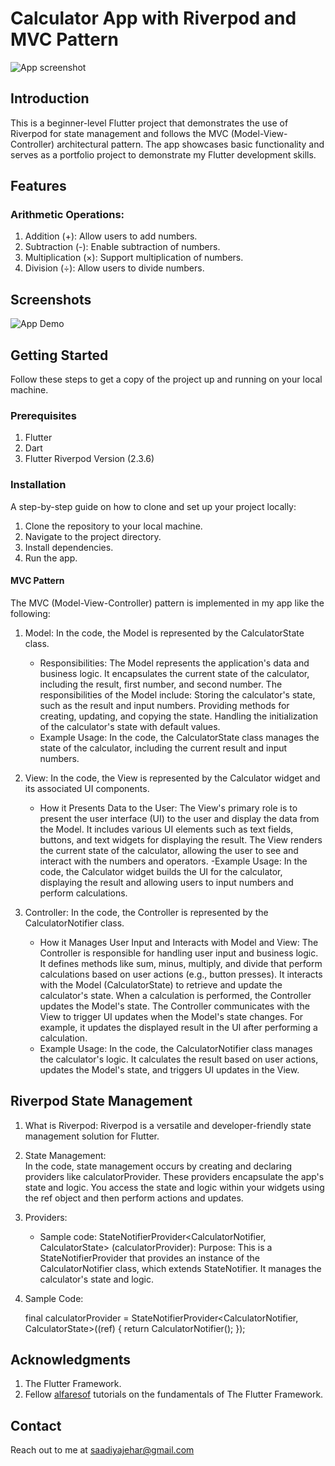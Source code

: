 # Calculator App with Riverpod and MVC Pattern

![App screenshot](C:\projects\calculator_app\screenshots\calculator_app.png)

## Introduction
This is a beginner-level Flutter project that demonstrates the use of Riverpod for state management and follows the MVC (Model-View-Controller) architectural pattern. 
The app showcases basic functionality and serves as a portfolio project to demonstrate my Flutter development skills.

## Features

### Arithmetic Operations:

1. Addition (+): Allow users to add numbers.
2. Subtraction (-): Enable subtraction of numbers.
3. Multiplication (×): Support multiplication of numbers.
4. Division (÷): Allow users to divide numbers.

## Screenshots

![App Demo](https://youtube.com/shorts/MmBJOSnwKyo)

## Getting Started
Follow these steps to get a copy of the project up and running on your local machine.

### Prerequisites

1. Flutter
2. Dart
3. Flutter Riverpod Version (2.3.6)

### Installation

A step-by-step guide on how to clone and set up your project locally:

1. Clone the repository to your local machine.
2. Navigate to the project directory.
3. Install dependencies.
4. Run the app.

#### MVC Pattern

The MVC (Model-View-Controller) pattern is implemented in my app like the following:

1. Model: 
   In the code, the Model is represented by the CalculatorState class.
   - Responsibilities: The Model represents the application's data and business logic. 
   It encapsulates the current state of the calculator, including the result, first number, and second number. The responsibilities of the Model include:
   Storing the calculator's state, such as the result and input numbers.
   Providing methods for creating, updating, and copying the state.
   Handling the initialization of the calculator's state with default values.
   - Example Usage: In the code, the CalculatorState class manages the state of the calculator, including the current result and input numbers.
   
2. View: 
   In the code, the View is represented by the Calculator widget and its associated UI components.
   - How it Presents Data to the User: The View's primary role is to present the user interface (UI) to the user and display the data from the Model. It includes various UI elements such as text fields, buttons, and text widgets for displaying the result. The View renders the current state of the calculator, allowing the user to see and interact with the numbers and operators.
   -Example Usage: In the code, the Calculator widget builds the UI for the calculator, displaying the result and allowing users to input numbers and perform calculations.
   
3. Controller:
   In the code, the Controller is represented by the CalculatorNotifier class.
   - How it Manages User Input and Interacts with Model and View:
   The Controller is responsible for handling user input and business logic. It defines methods like sum, minus, multiply, and divide that perform calculations based on user actions (e.g., button presses).
   It interacts with the Model (CalculatorState) to retrieve and update the calculator's state. When a calculation is performed, the Controller updates the Model's state.
   The Controller communicates with the View to trigger UI updates when the Model's state changes. For example, it updates the displayed result in the UI after performing a calculation.
   - Example Usage: In the code, the CalculatorNotifier class manages the calculator's logic. It calculates the result based on user actions, updates the Model's state, and triggers UI updates in the View.




## Riverpod State Management

1. What is Riverpod: 
   Riverpod is a versatile and developer-friendly state management solution for Flutter.

2. State Management:  
    In the code, state management occurs by creating and declaring providers like calculatorProvider. These providers encapsulate the app's state and logic.
    You access the state and logic within your widgets using the ref object and then perform actions and updates.

3. Providers: 
   - Sample code:
StateNotifierProvider<CalculatorNotifier, CalculatorState> (calculatorProvider):
   Purpose: This is a StateNotifierProvider that provides an instance of the CalculatorNotifier class, which extends StateNotifier. 
   It manages the calculator's state and logic.

4. Sample Code:

   final calculatorProvider =
   StateNotifierProvider<CalculatorNotifier, CalculatorState>((ref) {
   return CalculatorNotifier();
   });

## Acknowledgments
1. The Flutter Framework.
2. Fellow [alfaresof](https://github.com/alfaresof) tutorials on the fundamentals of The Flutter Framework.

## Contact
Reach out to me at saadiyajehar@gmail.com
